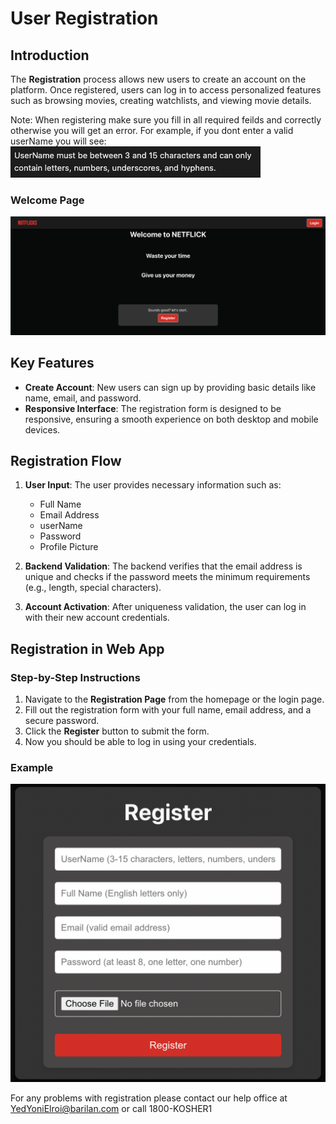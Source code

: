 # User Registration

## Introduction

The **Registration** process allows new users to create an account on the platform. Once registered, users can log in to access personalized features such as browsing movies, creating watchlists, and viewing movie details.


Note: When registering make sure you fill in all required feilds and correctly otherwise you will get an error. For example, if you dont enter a valid userName you will see:
<br>
![Info Error](./Screenshots/web_info_error.png)

### Welcome Page
![Welcome Page](./Screenshots/web_welcome.png)

## Key Features
- **Create Account**: New users can sign up by providing basic details like name, email, and password.
- **Responsive Interface**: The registration form is designed to be responsive, ensuring a smooth experience on both desktop and mobile devices.

## Registration Flow

1. **User Input**: The user provides necessary information such as:
   - Full Name
   - Email Address
   - userName
   - Password
   - Profile Picture
   
2. **Backend Validation**: The backend verifies that the email address is unique and checks if the password meets the minimum requirements (e.g., length, special characters).

3. **Account Activation**: After uniqueness validation, the user can log in with their new account credentials.

## Registration in Web App

### Step-by-Step Instructions

1. Navigate to the **Registration Page** from the homepage or the login page.
2. Fill out the registration form with your full name, email address, and a secure password.
3. Click the **Register** button to submit the form.
6. Now you should be able to log in using your credentials.

### Example
![Registration Page](./Screenshots/web_registration_form.png)

For any problems with registration please contact our help office at YedYoniElroi@barilan.com or call 1800-KOSHER1
